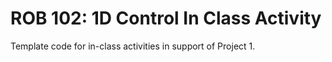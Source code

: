 # ROB 102: 1D Control In Class Activity

Template code for in-class activities in support of Project 1.
